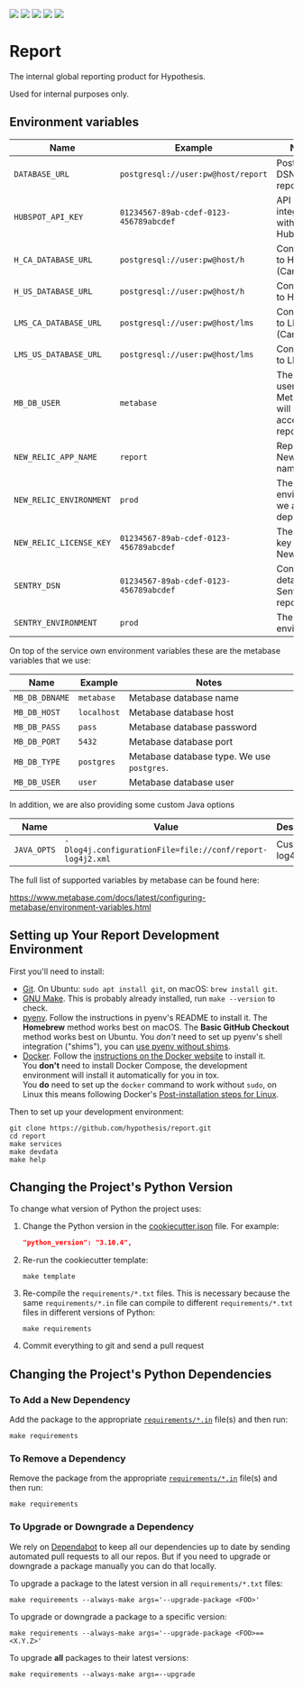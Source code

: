 <a href="https://github.com/hypothesis/report/actions/workflows/ci.yml?query=branch%3Amain"><img src="https://img.shields.io/github/workflow/status/hypothesis/report/CI/main"></a>
<a><img src="https://img.shields.io/badge/python-3.8-success"></a>
<a href="https://github.com/hypothesis/report/blob/main/LICENSE"><img src="https://img.shields.io/badge/license-BSD--2--Clause-success"></a>
<a href="https://github.com/hypothesis/cookiecutters/tree/main/pyapp"><img src="https://img.shields.io/badge/cookiecutter-pyapp-success"></a>
<a href="https://black.readthedocs.io/en/stable/"><img src="https://img.shields.io/badge/code%20style-black-000000"></a>

# Report

The internal global reporting product for Hypothesis.

Used for internal purposes only.

## Environment variables

| Name                    | Example                                | Notes                                                  |
|-------------------------|----------------------------------------|--------------------------------------------------------|
| `DATABASE_URL`          | `postgresql://user:pw@host/report`     | Postgres DSN for the report DB                         |
| `HUBSPOT_API_KEY`       | `01234567-89ab-cdef-0123-456789abcdef` | API key for integration with Hubspot                   |
| `H_CA_DATABASE_URL`     | `postgresql://user:pw@host/h`          | Connection to H (Canada)                               |
| `H_US_DATABASE_URL`     | `postgresql://user:pw@host/h`          | Connection to H (US)                                   |
| `LMS_CA_DATABASE_URL`   | `postgresql://user:pw@host/lms`        | Connection to LMS (Canada)                             |
| `LMS_US_DATABASE_URL`   | `postgresql://user:pw@host/lms`        | Connection to LMS (US)                                 |
| `MB_DB_USER`            | `metabase`                             | The username Metabase will use to access the report DB |
| `NEW_RELIC_APP_NAME`    | `report`                               | Report's New Relic name                                |
| `NEW_RELIC_ENVIRONMENT` | `prod`                                 | The environment we are deployed in                     |
| `NEW_RELIC_LICENSE_KEY` | `01234567-89ab-cdef-0123-456789abcdef` | The licence key from New Relic                         |
| `SENTRY_DSN`            | `01234567-89ab-cdef-0123-456789abcdef` | Connection details for Sentry error reporting          |
| `SENTRY_ENVIRONMENT`    | `prod`                                 | The Sentry environment                                 |

On top of the service own environment variables these are the metabase variables that we use:

| Name           | Example     | Notes                                      |
|----------------|-------------|--------------------------------------------|
| `MB_DB_DBNAME` | `metabase`  | Metabase database name                     |
| `MB_DB_HOST`   | `localhost` | Metabase database host                     |
| `MB_DB_PASS`   | `pass`      | Metabase database password                 |
| `MB_DB_PORT`   | `5432`      | Metabase database port                     |
| `MB_DB_TYPE`   | `postgres`  | Metabase database type. We use `postgres`. |
| `MB_DB_USER`   | `user`      | Metabase database user                     |

In addition, we are also providing some custom Java options

| Name        | Value                                                     | Description         |
|-------------|-----------------------------------------------------------|---------------------|
| `JAVA_OPTS` | `-Dlog4j.configurationFile=file://conf/report-log4j2.xml` | Custom log4j config |

The full list of supported variables by metabase can be found here:

https://www.metabase.com/docs/latest/configuring-metabase/environment-variables.html

## Setting up Your Report Development Environment

First you'll need to install:

* [Git](https://git-scm.com/).
  On Ubuntu: `sudo apt install git`, on macOS: `brew install git`.
* [GNU Make](https://www.gnu.org/software/make/).
  This is probably already installed, run `make --version` to check.
* [pyenv](https://github.com/pyenv/pyenv).
  Follow the instructions in pyenv's README to install it.
  The **Homebrew** method works best on macOS.
  The **Basic GitHub Checkout** method works best on Ubuntu.
  You _don't_ need to set up pyenv's shell integration ("shims"), you can
  [use pyenv without shims](https://github.com/pyenv/pyenv#using-pyenv-without-shims).
* [Docker](https://docs.docker.com/install/).
  Follow the [instructions on the Docker website](https://docs.docker.com/install/)
  to install it.  
  You **don't** need to install Docker Compose, the development environment
  will install it automatically for you in tox.  
  You **do** need to set up the `docker` command to work without `sudo`,
  on Linux this means following Docker's [Post-installation steps for Linux](https://docs.docker.com/engine/install/linux-postinstall/).

Then to set up your development environment:

```terminal
git clone https://github.com/hypothesis/report.git
cd report
make services
make devdata
make help
```

## Changing the Project's Python Version

To change what version of Python the project uses:

1. Change the Python version in the
   [cookiecutter.json](.cookiecutter/cookiecutter.json) file. For example:

   ```json
   "python_version": "3.10.4",
   ```

2. Re-run the cookiecutter template:

   ```terminal
   make template
   ```

3. Re-compile the `requirements/*.txt` files.
   This is necessary because the same `requirements/*.in` file can compile to
   different `requirements/*.txt` files in different versions of Python:

   ```terminal
   make requirements
   ```

4. Commit everything to git and send a pull request

## Changing the Project's Python Dependencies

### To Add a New Dependency

Add the package to the appropriate [`requirements/*.in`](requirements/)
file(s) and then run:

```terminal
make requirements
```

### To Remove a Dependency

Remove the package from the appropriate [`requirements/*.in`](requirements)
file(s) and then run:

```terminal
make requirements
```

### To Upgrade or Downgrade a Dependency

We rely on [Dependabot](https://github.com/dependabot) to keep all our
dependencies up to date by sending automated pull requests to all our repos.
But if you need to upgrade or downgrade a package manually you can do that
locally.

To upgrade a package to the latest version in all `requirements/*.txt` files:

```terminal
make requirements --always-make args='--upgrade-package <FOO>'
```

To upgrade or downgrade a package to a specific version:

```terminal
make requirements --always-make args='--upgrade-package <FOO>==<X.Y.Z>'
```

To upgrade **all** packages to their latest versions:

```terminal
make requirements --always-make args=--upgrade
```
